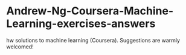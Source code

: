 # Andrew-Ng-Coursera-Machine-Learning-exercises-answers
hw solutions to machine learning (Coursera). Suggestions are warmly welcomed! 
